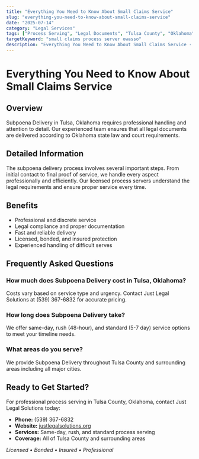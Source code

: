 ```yaml
---
title: "Everything You Need to Know About Small Claims Service"
slug: "everything-you-need-to-know-about-small-claims-service"
date: "2025-07-14"
category: "Legal Services"
tags: ["Process Serving", "Legal Documents", "Tulsa County", "Oklahoma"]
targetKeyword: "small claims process server owasso"
description: "Everything You Need to Know About Small Claims Service - Professional legal document delivery services in Tulsa County, Oklahoma. Licensed, bonded, and insured process servers."
---
```


# Everything You Need to Know About Small Claims Service

## Overview

Subpoena Delivery in Tulsa, Oklahoma requires professional handling and attention to detail. Our experienced team ensures that all legal documents are delivered according to Oklahoma state law and court requirements.

## Detailed Information

The subpoena delivery process involves several important steps. From initial contact to final proof of service, we handle every aspect professionally and efficiently. Our licensed process servers understand the legal requirements and ensure proper service every time.

## Benefits

- Professional and discrete service
- Legal compliance and proper documentation
- Fast and reliable delivery
- Licensed, bonded, and insured protection
- Experienced handling of difficult serves

## Frequently Asked Questions

### How much does Subpoena Delivery cost in Tulsa, Oklahoma?

Costs vary based on service type and urgency. Contact Just Legal Solutions at (539) 367-6832 for accurate pricing.

### How long does Subpoena Delivery take?

We offer same-day, rush (48-hour), and standard (5-7 day) service options to meet your timeline needs.

### What areas do you serve?

We provide Subpoena Delivery throughout Tulsa County and surrounding areas including all major cities.

## Ready to Get Started?

For professional process serving in Tulsa County, Oklahoma, contact Just Legal Solutions today:

- **Phone:** (539) 367-6832
- **Website:** [justlegalsolutions.org](https://justlegalsolutions.org)
- **Services:** Same-day, rush, and standard process serving
- **Coverage:** All of Tulsa County and surrounding areas

*Licensed • Bonded • Insured • Professional*